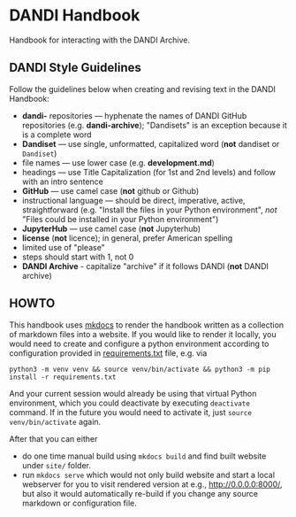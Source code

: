 # DANDI Handbook
Handbook for interacting with the DANDI Archive.

## DANDI Style Guidelines

Follow the guidelines below when creating and revising text in the DANDI Handbook:

*	**dandi-** repositories — hyphenate the names of DANDI GitHub repositories (e.g. **dandi-archive**); "Dandisets" is an exception because it is a
     complete word
*	**Dandiset**  — use single, unformatted, capitalized word (**not** dandiset or `Dandiset`)
*	file names — use lower case (e.g. **development.md**)
*	headings — use Title Capitalization (for 1st and 2nd levels) and follow with an intro sentence
*	**GitHub** — use camel case (**not** github or Github)
*	instructional language — should be direct, imperative, active, straightforward (e.g. "Install the files in your Python environment", *not* "Files could be installed in your Python environment")
*	**JupyterHub** — use camel case (**not** Jupyterhub)
*	**license** (**not** licence); in general, prefer American spelling
*	limited use of "please"
*	steps should start with 1, not 0
*	**DANDI Archive** - capitalize "archive" if it follows DANDI (**not** DANDI archive)

## HOWTO

This handbook uses [mkdocs](https://www.mkdocs.org/) to render the handbook written as a collection of markdown files into a website.
If you would like to render it locally, you would need to create and configure a python environment according to configuration provided in [requirements.txt](./requirements.txt) file, e.g. via

    python3 -m venv venv && source venv/bin/activate && python3 -m pip install -r requirements.txt

And your current session would already be using that virtual Python environment, which you could deactivate by executing `deactivate` command.
If in the future you would need to activate it, just `source venv/bin/activate` again.

After that you can either
- do one time manual build using `mkdocs build` and find built website under `site/` folder.
- run `mkdocs serve` which would not only build website and start a local webserver for you to visit rendered version at e.g., http://0.0.0.0:8000/, but also it would automatically re-build if you change any source markdown or configuration file.